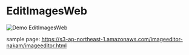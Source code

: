 ﻿# EditImagesWeb

![Demo EditImagesWeb](https://github.com/n01boy/EditImagesWeb/blob/master/public/images/screencapture.gif?raw=true)

sample page:
https://s3-ap-northeast-1.amazonaws.com/imageeditor-nakam/imageeditor.html
